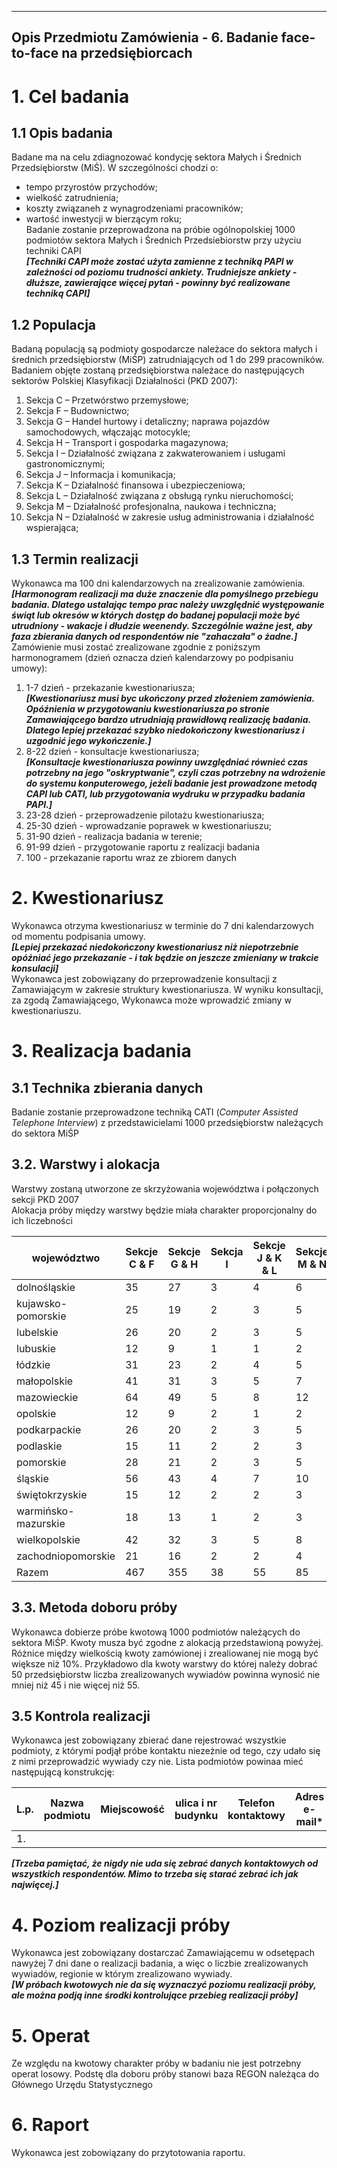  
---
Opis Przedmiotu Zamówienia - 6. Badanie face-to-face na przedsiębiorcach 
---

# 1. Cel badania    
## 1.1 Opis badania    
Badane ma na celu zdiagnozować kondycję sektora Małych i Średnich Przedsiębiorstw (MiŚ). W szczególności chodzi o: 
  * tempo przyrostów przychodów;
  * wielkość zatrudnienia;
  * koszty związaneh z wynagrodzeniami pracowników;
  * wartość inwestycji w bierzącym roku;     
Badanie zostanie przeprowadzona na próbie ogólnopolskiej 1000 podmiotów sektora Małych i Średnich Przedsiebiorstw przy użyciu techniki CAPI      
__*[Techniki CAPI może zostać użyta zamienne z techniką PAPI w zależności od poziomu trudności ankiety. Trudniejsze ankiety - dłuższe, zawierające więcej pytań - powinny być realizowane techniką CAPI]*__      
## 1.2 Populacja
Badaną populacją są podmioty gospodarcze należace do sektora małych i średnich przedsiębiorstw (MiŚP) zatrudniających od 1 do 299 pracowników. Badaniem objęte zostaną przedsiębiorstwa należace do następujących sektorów Polskiej Klasyfikacji Działalności (PKD 2007):
  1. Sekcja C – Przetwórstwo przemysłowe;    
  2. Sekcja F – Budownictwo;     
  3. Sekcja G – Handel hurtowy i detaliczny; naprawa pojazdów samochodowych, włączając motocykle;      
  4. Sekcja H – Transport i gospodarka magazynowa;     
  5. Sekcja I – Działalność związana z zakwaterowaniem i usługami gastronomicznymi;    
  6. Sekcja J – Informacja i komunikacja;    
  7. Sekcja K – Działalność finansowa i ubezpieczeniowa;     
  8. Sekcja L – Działalność związana z obsługą rynku nieruchomości;    
  9. Sekcja M – Działalność profesjonalna, naukowa i techniczna;     
  10. Sekcja N – Działalność w zakresie usług administrowania i działalność wspierająca;     

## 1.3 Termin realizacji     
Wykonawca ma 100 dni kalendarzowych na zrealizowanie zamówienia. 
__*[Harmonogram realizacji ma duże znaczenie dla pomyślnego przebiegu badania. Dlatego ustalając tempo prac należy uwzględnić występowanie świąt lub okresów w których dostęp do badanej populacji może być utrudniony - wakacje i dłudzie weenendy. Szczególnie ważne jest, aby faza zbierania danych od respondentów nie "zahaczała" o żadne.]*__     
Zamówienie musi zostać zrealizowane zgodnie z poniższym harmonogramem (dzień oznacza dzień kalendarzowy po podpisaniu umowy):     
 1. 1-7 dzień - przekazanie kwestionariusza;     
__*[Kwestionariusz musi byc ukończony przed złożeniem zamówienia. Opóźnienia w przygotowaniu kwestionariusza po stronie Zamawiającego bardzo utrudniają prawidłową realizację badania. Dlatego lepiej przekazać szybko niedokończony kwestionariusz i uzgodnić jego wykończenie.]*__    
 2. 8-22 dzień - konsultacje kwestionariusza;      
__*[Konsultacje kwestionariusza powinny uwzględniać równieć czas potrzebny na jego "oskryptwanie", czyli czas potrzebny na wdrożenie do systemu konputerowego, jeżeli badanie jest prowadzone metodą CAPI lub CATI, lub przygotowania wydruku w przypadku badania PAPI.]*__     
 3. 23-28 dzień - przeprowadzenie pilotażu kwestionariusza;   
 4. 25-30 dzień - wprowadzanie poprawek w kwestionariuszu;    
 5. 31-90 dzień - realizacja badania w terenie;
 6. 91-99 dzień - przygotowanie raportu z realizacji badania
 6. 100 - przekazanie raportu wraz ze zbiorem danych

# 2. Kwestionariusz      
Wykonawca otrzyma kwestionariusz w terminie do 7 dni kalendarzowych od momentu podpisania umowy.    
__*[Lepiej przekazać niedokończony kwestionariusz niż niepotrzebnie opóźniać jego przekazanie - i tak będzie on jeszcze zmieniany w trakcie konsulacji]*__      
Wykonawca jest zobowiązany do przeprowadzenie konsultacji z Zamawiającym w zakresie struktury kwestionariusza. W wyniku konsultacji, za zgodą Zamawiającego, Wykonawca może wprowadzić zmiany w kwestionariuszu.     

# 3. Realizacja badania       
## 3.1 Technika zbierania danych     
Badanie zostanie przeprowadzone techniką CATI (_Computer Assisted Telephone Interview_) z przedstawicielami 1000 przedsiębiorstw należących do sektora MiŚP        
## 3.2. Warstwy i alokacja
Warstwy zostaną utworzone ze skrzyżowania województwa i połączonych sekcji PKD 2007      
Alokacja próby między warstwy będzie miała charakter proporcjonalny do ich liczebności

|województwo	        |Sekcje C & F	 | Sekcje G & H | Sekcja I |	Sekcje J & K & L |	Sekcje M & N | Razem |
|--------------------|--------------|--------------|----------|------------------|--------------|-------|
|dolnośląskie	       |35	           |27	           |3	        |4	                |6             |75     |
|kujawsko-pomorskie  |25	           |19	           |2        	|3                	|5             |54     |
|lubelskie	          |26	           |20	           |2	        |3                	|5             |56     |
|lubuskie	           |12	           |9	            |1	        |1                	|2             |25     |
|łódzkie	            |31	           |23	           |2        	|4	                |5             |65     |
|małopolskie	        |41	           |31	           |3        	|5                	|7             |87     |
|mazowieckie	        |64            |49 	          |5	        |8                	|12            |138    |
|opolskie	           |12	           |9	            |2	        |1                	|2             |26     |
|podkarpackie	       |26	           |20	           |2        	|3                	|5             |56     |
|podlaskie	          |15	           |11	           |2        	|2	                |3             |33     |
|pomorskie	          |28	           |21	           |2        	|3                	|5             |59     |
|śląskie	            |56	           |43	           |4        	|7                	|10            |120    |
|świętokrzyskie	     |15            |12           	|2	        |2                	|3             |34     |
|warmińsko-mazurskie |18	           |13	           |1	        |2                 |3             |37     |
|wielkopolskie	      |42	           |32	           |3         |5                	|8             |90     |
|zachodniopomorskie	 |21	           |16	           |2        	|2	                |4             |45     |
| Razem              |467	          |355           |38        |55                |85            |1000   |

## 3.3. Metoda doboru próby     
Wykonawca dobierze próbe kwotową 1000 podmiotów należących do sektora MiŚP. Kwoty musza być zgodne z alokacją przedstawioną powyżej. Różnice między wielkością kwoty zamówionej i zrealiowanej nie mogą być większe niż 10%. Przykładowo dla kwoty warstwy do której należy dobrać 50 przedsiębiorstw liczba zrealizowanych wywiadów powinna wynosić nie mniej niż 45 i nie więcej niż 55.      
## 3.5 Kontrola realizacji        
Wykonawca jest zobowiązany zbierać dane rejestrować wszystkie podmioty, z którymi podjął próbe kontaktu niezeżnie od tego, czy udało się z nimi przeprowadzić wywiady czy nie.
Lista podmiotów powinaa mieć następującą konstrukcję:

| L.p. | Nazwa podmiotu | Miejscowość | ulica i nr budynku | Telefon kontaktowy | Adres e-mail* | Gmina | Powiat | ojewództwo|
|------|----------------|-------------|--------------------|--------------------|---------------|-------|--------|--------|
|1.    |                |             |                    |                    |               |       |        |        |

__*[Trzeba pamiętać, że nigdy nie uda się zebrać danych kontaktowych od wszystkich respondentów. Mimo to trzeba się starać zebrać ich jak najwięcej.]*__    
# 4. Poziom realizacji próby     
Wykonawca jest zobowiązany dostarczać Zamawiającemu w odsetępach nawyżej 7 dni dane o realizacji badania, a więc o liczbie zrealizowanych wywiadów, regionie w którym zrealizowano wywiady.     
__*[W próbach kwotowych nie da się wyznaczyć poziomu realizacji próby, ale można podją inne środki kontrolujące przebieg realizacji próby]*__       
# 5. Operat      
Ze względu na kwotowy charakter próby w badaniu nie jest potrzebny operat losowy. Podstę dla doboru próby stanowi baza REGON należąca do Głównego Urzędu Statystycznego    
# 6. Raport      
Wykonawca jest zobowiązany do przytotowania raportu.     

